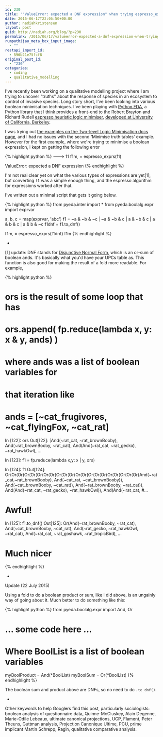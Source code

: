 ```yaml
---
id: 230
title: '"ValueError: expected a DNF expression" when trying espresso_exprs example from pyeda docs'
date: 2015-06-17T22:06:50+00:00
author: nadiahkristensen
layout: post
guid: http://nadiah.org/blog/?p=230
permalink: /2015/06/17/valueerror-expected-a-dnf-expression-when-trying-espresso_exprs-example-from-pyeda-docs/
rumputhijau_meta_box_input_image:
  - ""
restapi_import_id:
  - 596b21e75fcf8
original_post_id:
  - "230"
categories:
  - coding
  - qualitative_modelling
---
```

I've recently been working on a qualitative modelling project where I am trying to uncover "truths" about the response of species in an ecosystem to control of invasive species. Long story short, I've been looking into various boolean minimisation techniques. I've been playing with [Python EDA](http://pyeda.readthedocs.org/en/latest/index.html), a Python library that I think provides a front-end to the Robert Brayton and Richard Rudell [espresso heuristic logic minimiser](https://en.wikipedia.org/wiki/Espresso_heuristic_logic_minimizer), [developed at University of California, Berkeley](http://embedded.eecs.berkeley.edu/pubs/downloads/espresso/index.htm).

I was trying out [the examples on the Two-level Logic Minimisation docs page](http://pyeda.readthedocs.org/en/latest/2llm.html), and I had no issues with the second 'Minimise truth tables' example. However for the first example, where we're trying to minimise a boolean expression, I kept on getting the following error

{% highlight python %}
---> 11 f1m, = espresso_exprs(f1)

ValueError: expected a DNF expression
{% endhighlight %}

I'm not real clear yet on what the various types of expressions are yet[1], but converting `f1` was a simple enough thing, and the espresso algorithm for expressions worked after that.

I've written out a minimal script that gets it going below.

{% highlight python %}
from pyeda.inter import *
from pyeda.boolalg.expr import exprvar

a, b, c = map(exprvar, 'abc')
f1 = ~a & ~b & ~c | ~a & ~b & c | a & ~b & c | a & b & c | a & b & ~c
f1dnf = f1.to_dnf()

f1m, = espresso_exprs(f1dnf)
f1m 
{% endhighlight %}

-  
[1] update: DNF stands for [Disjunctive Normal Form](https://github.com/cjdrake/pyeda/pull/122#issuecomment-112986517), which is an or-sum of boolean ands. It's basically what you'd have your UPCs table as. This function is also good for making the result of a fold more readable. For example,

{% highlight python %}
# ors is the result of some loop that has 
# ors.append( fp.reduce(lambda x, y: x & y, ands) )
# where ands was a list of boolean variables for 
# that iteration like 
# ands = [~cat_frugivores, ~cat_flyingFox, ~cat_rat]

In [122]: ors
Out[122]: 
[And(~rat_cat, ~rat_brownBooby),
 And(~rat_brownBooby, ~rat_cat),
 And(And(~rat_cat, ~rat_gecko), ~rat_hawkOwl),
...

In [123]: f1 = fp.reduce(lambda x,y: x | y, ors)

In [124]: f1
Out[124]: Or(Or(Or(Or(Or(Or(Or(Or(Or(Or(Or(Or(Or(Or(Or(Or(Or(Or(Or(Or(Or(And(~rat_cat,~rat_brownBooby), And(~cat_rat, ~cat_brownBooby)), And(~cat_brownBooby, ~cat_rat)), And(~rat_brownBooby, ~rat_cat)), And(And(~rat_cat, ~rat_gecko), ~rat_hawkOwl)), And(And(~rat_cat, #... 

# Awful!

In [125]: f1.to_dnf()
Out[125]: Or(And(~rat_brownBooby, ~rat_cat), And(~cat_brownBooby, ~cat_rat), And(~rat_gecko, ~rat_hawkOwl, ~rat_cat), And(~rat_cat, ~rat_goshawk, ~rat_tropicBird), 
... 
# Much nicer
{% endhighlight %}

-  
Update (22 July 2015)

Using a fold to do a boolean product or sum, like I did above, is an ungainly way of going about it. Much better to do something like this:

{% highlight python %}
from pyeda.boolalg.expr import And, Or

# ... some code here ...

# Where BoolList is a list of boolean variables
myBoolProduct = And(*BoolList)
myBoolSum = Or(*BoolList)
{% endhighlight %}

The boolean sum and product above are DNFs, so no need to do `.to_dnf()`.

-  
Other keywords to help Googlers find this post, particularly sociologists: boolean analysis of questionnaire data, Quinne-McCluskey, Alain Degenne, Marie-Odile Lebeaux, ultimate canonical projections, UCP, Flament, Peter Theuns, Guttman analysis, Projection Canonique Ultime, PCU, prime implicant Martin Schrepp, Ragin, qualitative comparative analysis.
